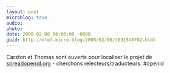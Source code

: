 ```yaml
---
layout: post
microblog: true
audio: 
photo: 
date: 2008-02-08 00:00:00 -0000
guid: http://xtof.micro.blog/2008/02/08/t691545702.html
---
```

Carston et Thomas sont ouverts pour localiser le projet de [spreadopenid.org](http://spreadopenid.org/) - cherchons relecteurs/traducteurs. #openid
